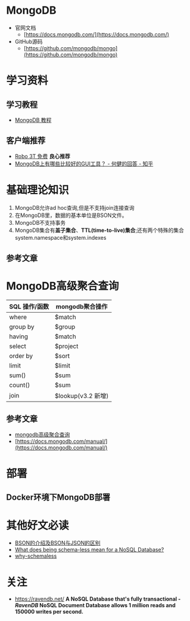 # MongoDB

- 官网文档
   - [https://docs.mongodb.com/](https://docs.mongodb.com/)
- GitHub源码
   - [https://github.com/mongodb/mongo](https://github.com/mongodb/mongo)



# 学习资料
## 学习教程
- [MongoDB 教程](http://www.runoob.com/mongodb/mongodb-tutorial.html)


## 客户端推荐
- [Robo 3T 免费](https://robomongo.org/)    **良心推荐**
- [MongoDB上有哪些比较好的GUI工具？ - 何健的回答 - 知乎](https://www.zhihu.com/question/31903748/answer/54321387)


# 基础理论知识
1. MongoDB允许ad hoc查询,但是不支持join连接查询
2. 在MongoDB里，数据的基本单位是BSON文件。
3. MongoDB不支持事务
4. MongoDB集合有**盖子集合**、**TTL(time-to-live)集合**;还有两个特殊的集合system.namespace和system.indexes

## 参考文章

# MongoDB高级聚合查询

| SQL 操作/函数 | mongodb聚合操作 |
| --------- | --------- |
|where	|$match |
|group by	|$group |
|having|	$match |
|select|	$project |
|order by	|$sort |
|limit　	|$limit |
|sum()|	$sum |
|count()|	$sum |
|join|$lookup(v3.2 新增) |


## 参考文章
- [mongodb高级聚合查询](https://www.cnblogs.com/zhoujie/p/mongo1.html)
- [https://docs.mongodb.com/manual/](https://docs.mongodb.com/manual/)

# 部署
## Docker环境下MongoDB部署


# 其他好文必读

- [BSON的介绍及BSON与JSON的区别](<https://blog.csdn.net/m0_38110132/article/details/77716792>)
- [What does being schema-less mean for a NoSQL Database?](<https://stackoverflow.com/questions/15589184/what-does-being-schema-less-mean-for-a-nosql-database>)
- [why-schemaless](<https://www.mongodb.com/blog/post/why-schemaless>)







# 关注

- <https://ravendb.net/>  **A NoSQL Database that's fully transactional - *RavenDB* NoSQL Document Database allows 1 million reads and 150000 writes per second.**

